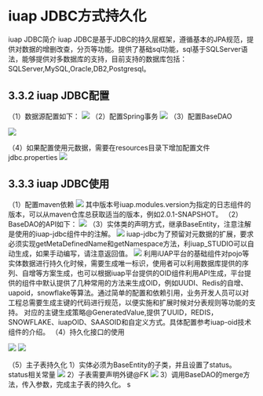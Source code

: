 # iuap JDBC方式持久化

iuap JDBC简介
iuap JDBC是基于JDBC的持久层框架，遵循基本的JPA规范，提供对数据的增删改查，分页等功能。提供了基础sql功能，sql基于SQLServer语法，能够提供对多数据库的支持，目前支持的数据库包括：SQLServer,MySQL,Oracle,DB2,Postgresql。
## 3.3.2 iuap JDBC配置
（1）数据源配置如下：
 ![](../image/image61.png)
（2）配置Spring事务
 ![](../image/image62.png)
（3）配置BaseDAO

![](../image/image63.png)

（4）如果配置使用元数据，需要在resources目录下增加配置文件jdbc.properties
 ![](../image/image64.png)
## 3.3.3 iuap JDBC使用
（1）配置maven依赖
 ![](../image/image65.png)
其中版本号iuap.modules.version为指定的日志组件的版本，可以从maven仓库总获取适当的版本，例如2.0.1-SNAPSHOT。
（2）BaseDAO的API如下：
 ![](../image/image66.png)
（3）实体类的声明方式，继承BaseEntity，注意注解是使用的iuap-jdbc组件中的注解。
 ![](../image/image67.png)
	iuap-jdbc为了预留对元数据的扩展，要求必须实现getMetaDefinedName和getNamespace方法，利iuap_STUDIO可以自动生成，如果手动编写，请注意返回值。
 ![](../image/image68.png)
利用iUAP平台的基础组件对pojo等实体数据进行持久化时候，需要生成唯一标识，使用者可以利用数据库提供的序列、自增等方案生成，也可以根据iuap平台提供的OID组件利用API生成，平台提供的组件中默认提供了几种常用的方法来生成OID，例如UUDI、Redis的自增、uapoid，snowflake等算法。通过简单的配置和依赖引用，业务开发人员可以对工程总需要生成主键的代码进行规范，以便实施和扩展时候对分表规则等功能的支持。
对应的主键生成策略@GeneratedValue,提供了UUID，REDIS，SNOWFLAKE、iuapOID、SAASOID和自定义方式。具体配置参考iuap-oid技术组件的介绍。
（4）持久化接口的使用

 ![](../image/image69.png)
 ![](../image/image70.png)

（5）主子表持久化
  1）实体必须为BaseEntity的子类，并且设置了status。status相关常量
 ![](../image/image71.png)
 2）子表需要声明外键@FK
 ![](../image/image72.png)
 3）调用BaseDAO的merge方法，传入参数，完成主子表的持久化。
s

